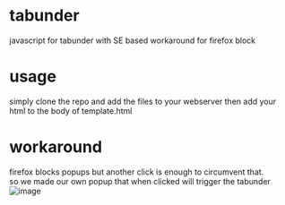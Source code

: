 # tabunder
javascript for tabunder with SE based workaround for firefox block  
  
# usage
simply clone the repo and add the files to your webserver then add your html to the body of template.html

# workaround
firefox blocks popups but another click is enough to circumvent that.   
so we made our own popup that when clicked will trigger the tabunder
![image](https://user-images.githubusercontent.com/107813117/199451708-0b9bc54c-80bf-4aa7-a66e-721ed04ac0b2.png)


